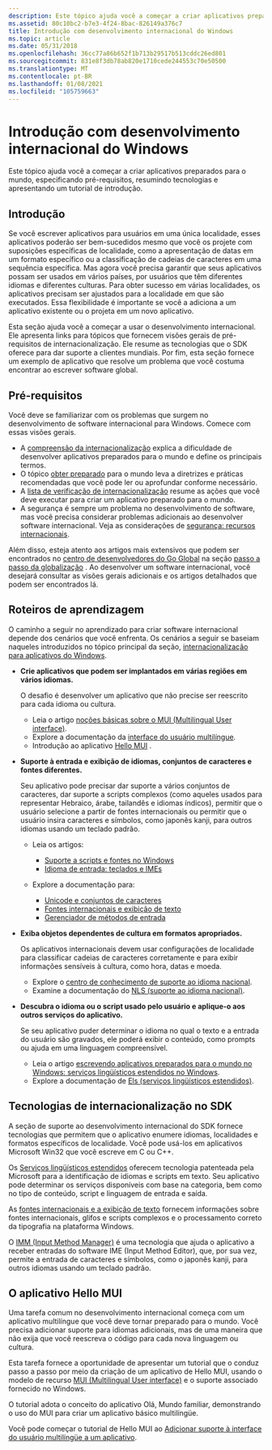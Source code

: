 ```yaml
---
description: Este tópico ajuda você a começar a criar aplicativos preparados para o mundo, especificando pré-requisitos, resumindo tecnologias e apresentando um tutorial de introdução.
ms.assetid: 80c10bc2-b7e3-4f24-8bac-826149a376c7
title: Introdução com desenvolvimento internacional do Windows
ms.topic: article
ms.date: 05/31/2018
ms.openlocfilehash: 36cc77a86b652f1b713b29517b513cddc26ed801
ms.sourcegitcommit: 831e8f3db78ab820e1710cede244553c70e50500
ms.translationtype: MT
ms.contentlocale: pt-BR
ms.lasthandoff: 01/08/2021
ms.locfileid: "105759663"
---
```

# <a name="getting-started-with-international-windows-development"></a>Introdução com desenvolvimento internacional do Windows

Este tópico ajuda você a começar a criar aplicativos preparados para o mundo, especificando pré-requisitos, resumindo tecnologias e apresentando um tutorial de introdução.

## <a name="getting-started"></a>Introdução

Se você escrever aplicativos para usuários em uma única localidade, esses aplicativos poderão ser bem-sucedidos mesmo que você os projete com suposições específicas de localidade, como a apresentação de datas em um formato específico ou a classificação de cadeias de caracteres em uma sequência específica. Mas agora você precisa garantir que seus aplicativos possam ser usados em vários países, por usuários que têm diferentes idiomas e diferentes culturas. Para obter sucesso em várias localidades, os aplicativos precisam ser ajustados para a localidade em que são executados. Essa flexibilidade é importante se você a adiciona a um aplicativo existente ou o projeta em um novo aplicativo.

Esta seção ajuda você a começar a usar o desenvolvimento internacional. Ele apresenta links para tópicos que fornecem visões gerais de pré-requisitos de internacionalização. Ele resume as tecnologias que o SDK oferece para dar suporte a clientes mundiais. Por fim, esta seção fornece um exemplo de aplicativo que resolve um problema que você costuma encontrar ao escrever software global.

## <a name="prerequisites"></a>Pré-requisitos

Você deve se familiarizar com os problemas que surgem no desenvolvimento de software internacional para Windows. Comece com essas visões gerais.

-   A [compreensão da internacionalização](understanding-internationalization.md) explica a dificuldade de desenvolver aplicativos preparados para o mundo e define os principais termos.
-   O tópico [obter preparado](https://msdn.microsoft.com/goglobal/bb895995.aspx) para o mundo leva a diretrizes e práticas recomendadas que você pode ler ou aprofundar conforme necessário.
-   A [lista de verificação de internacionalização](internationalization-checklist.md) resume as ações que você deve executar para criar um aplicativo preparado para o mundo.
-   A segurança é sempre um problema no desenvolvimento de software, mas você precisa considerar problemas adicionais ao desenvolver software internacional. Veja as considerações de [segurança: recursos internacionais](security-considerations--international-features.md).

Além disso, esteja atento aos artigos mais extensivos que podem ser encontrados no [centro de desenvolvedores do Go Global](https://msdn.microsoft.com/globalization/mt613165) na seção [passo a passo da globalização](https://msdn.microsoft.com/globalization/mt642951) . Ao desenvolver um software internacional, você desejará consultar as visões gerais adicionais e os artigos detalhados que podem ser encontrados lá.

## <a name="learning-paths"></a>Roteiros de aprendizagem

O caminho a seguir no aprendizado para criar software internacional depende dos cenários que você enfrenta. Os cenários a seguir se baseiam naqueles introduzidos no tópico principal da seção, [internacionalização para aplicativos do Windows](international-support.md).

-   **Crie aplicativos que podem ser implantados em várias regiões em vários idiomas.**

    O desafio é desenvolver um aplicativo que não precise ser reescrito para cada idioma ou cultura.

    -   Leia o artigo [noções básicas sobre o MUI (Multilingual User interface)](./about-multilingual-user-interface.md).
    -   Explore a documentação da [interface do usuário multilíngue](multilingual-user-interface.md).
    -   Introdução ao aplicativo [Hello MUI](#the-hello-mui-application) .

-   **Suporte à entrada e exibição de idiomas, conjuntos de caracteres e fontes diferentes.**

    Seu aplicativo pode precisar dar suporte a vários conjuntos de caracteres, dar suporte a scripts complexos (como aqueles usados para representar Hebraico, árabe, tailandês e idiomas índicos), permitir que o usuário selecione a partir de fontes internacionais ou permitir que o usuário insira caracteres e símbolos, como japonês kanji, para outros idiomas usando um teclado padrão.

    -   Leia os artigos:

        -   [Suporte a scripts e fontes no Windows](https://msdn.microsoft.com/globalization/mt791278)
        -   [Idioma de entrada: teclados e IMEs](https://msdn.microsoft.com/globalization/mt662332)

    -   Explore a documentação para:

        -   [Unicode e conjuntos de caracteres](unicode-and-character-sets.md)
        -   [Fontes internacionais e exibição de texto](international-fonts-and-text-display.md)
        -   [Gerenciador de métodos de entrada](input-method-manager.md)

-   **Exiba objetos dependentes de cultura em formatos apropriados.**

    Os aplicativos internacionais devem usar configurações de localidade para classificar cadeias de caracteres corretamente e para exibir informações sensíveis à cultura, como hora, datas e moeda.

    -   Explore o [centro de conhecimento de suporte ao idioma nacional](./national-language-support-reference.md).
    -   Examine a documentação do [NLS (suporte ao idioma nacional)](national-language-support.md).

-   **Descubra o idioma ou o script usado pelo usuário e aplique-o aos outros serviços do aplicativo.**

    Se seu aplicativo puder determinar o idioma no qual o texto e a entrada do usuário são gravados, ele poderá exibir o conteúdo, como prompts ou ajuda em uma linguagem compreensível.

    -   Leia o artigo [escrevendo aplicativos preparados para o mundo no Windows: serviços lingüísticos estendidos no Windows](./using-extended-linguistic-services.md).
    -   Explore a documentação de [Els (serviços lingüísticos estendidos)](extended-linguistic-services.md).

## <a name="internationalization-technologies-in-the-sdk"></a>Tecnologias de internacionalização no SDK

A seção de suporte ao desenvolvimento internacional do SDK fornece tecnologias que permitem que o aplicativo enumere idiomas, localidades e formatos específicos de localidade. Você pode usá-los em aplicativos Microsoft Win32 que você escreve em C ou C++.

Os [Serviços lingüísticos estendidos](extended-linguistic-services.md) oferecem tecnologia patenteada pela Microsoft para a identificação de idiomas e scripts em texto. Seu aplicativo pode determinar os serviços disponíveis com base na categoria, bem como no tipo de conteúdo, script e linguagem de entrada e saída.

As [fontes internacionais e a exibição de texto](international-fonts-and-text-display.md) fornecem informações sobre fontes internacionais, glifos e scripts complexos e o processamento correto da tipografia na plataforma Windows.

O [IMM (Input Method Manager)](input-method-manager.md) é uma tecnologia que ajuda o aplicativo a receber entradas do software IME (Input Method Editor), que, por sua vez, permite a entrada de caracteres e símbolos, como o japonês kanji, para outros idiomas usando um teclado padrão.

## <a name="the-hello-mui-application"></a>O aplicativo Hello MUI

Uma tarefa comum no desenvolvimento internacional começa com um aplicativo multilíngue que você deve tornar preparado para o mundo. Você precisa adicionar suporte para idiomas adicionais, mas de uma maneira que não exija que você reescreva o código para cada nova linguagem ou cultura.

Esta tarefa fornece a oportunidade de apresentar um tutorial que o conduz passo a passo por meio da criação de um aplicativo de Hello MUI, usando o modelo de recurso [MUI (Multilingual User interface)](multilingual-user-interface.md) e o suporte associado fornecido no Windows.

O tutorial adota o conceito do aplicativo Olá, Mundo familiar, demonstrando o uso do MUI para criar um aplicativo básico multilíngüe.

Você pode começar o tutorial de Hello MUI ao [Adicionar suporte à interface do usuário multilíngüe a um aplicativo](creating-a-multilingual-user-interface-application.md).

 

 

